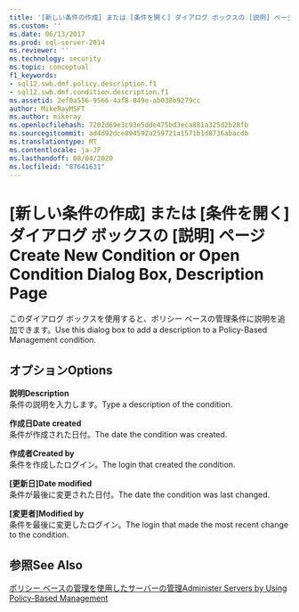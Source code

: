 ```yaml
---
title: '[新しい条件の作成] または [条件を開く] ダイアログ ボックスの [説明] ページ | Microsoft Docs'
ms.custom: ''
ms.date: 06/13/2017
ms.prod: sql-server-2014
ms.reviewer: ''
ms.technology: security
ms.topic: conceptual
f1_keywords:
- sql12.swb.dmf.policy.description.f1
- sql12.swb.dmf.condition.description.f1
ms.assetid: 2ef0a556-9566-4af8-849e-ab038b9279cc
author: MikeRayMSFT
ms.author: mikeray
ms.openlocfilehash: 7202d69e3c93e5dde475bd3eca881a325d2b28fb
ms.sourcegitcommit: ad4d92dce894592a259721a1571b1d8736abacdb
ms.translationtype: MT
ms.contentlocale: ja-JP
ms.lasthandoff: 08/04/2020
ms.locfileid: "87641631"
---
```

# <a name="create-new-condition-or-open-condition-dialog-box-description-page"></a><span data-ttu-id="85d4f-102">[新しい条件の作成] または [条件を開く] ダイアログ ボックスの [説明] ページ</span><span class="sxs-lookup"><span data-stu-id="85d4f-102">Create New Condition or Open Condition Dialog Box, Description Page</span></span>
  <span data-ttu-id="85d4f-103">このダイアログ ボックスを使用すると、ポリシー ベースの管理条件に説明を追加できます。</span><span class="sxs-lookup"><span data-stu-id="85d4f-103">Use this dialog box to add a description to a Policy-Based Management condition.</span></span>  
  
## <a name="options"></a><span data-ttu-id="85d4f-104">オプション</span><span class="sxs-lookup"><span data-stu-id="85d4f-104">Options</span></span>  
 <span data-ttu-id="85d4f-105">**説明**</span><span class="sxs-lookup"><span data-stu-id="85d4f-105">**Description**</span></span>  
 <span data-ttu-id="85d4f-106">条件の説明を入力します。</span><span class="sxs-lookup"><span data-stu-id="85d4f-106">Type a description of the condition.</span></span>  
  
 <span data-ttu-id="85d4f-107">**作成日**</span><span class="sxs-lookup"><span data-stu-id="85d4f-107">**Date created**</span></span>  
 <span data-ttu-id="85d4f-108">条件が作成された日付。</span><span class="sxs-lookup"><span data-stu-id="85d4f-108">The date the condition was created.</span></span>  
  
 <span data-ttu-id="85d4f-109">**作成者**</span><span class="sxs-lookup"><span data-stu-id="85d4f-109">**Created by**</span></span>  
 <span data-ttu-id="85d4f-110">条件を作成したログイン。</span><span class="sxs-lookup"><span data-stu-id="85d4f-110">The login that created the condition.</span></span>  
  
 <span data-ttu-id="85d4f-111">**[更新日]**</span><span class="sxs-lookup"><span data-stu-id="85d4f-111">**Date modified**</span></span>  
 <span data-ttu-id="85d4f-112">条件が最後に変更された日付。</span><span class="sxs-lookup"><span data-stu-id="85d4f-112">The date the condition was last changed.</span></span>  
  
 <span data-ttu-id="85d4f-113">**[変更者]**</span><span class="sxs-lookup"><span data-stu-id="85d4f-113">**Modified by**</span></span>  
 <span data-ttu-id="85d4f-114">条件を最後に変更したログイン。</span><span class="sxs-lookup"><span data-stu-id="85d4f-114">The login that made the most recent change to the condition.</span></span>  
  
## <a name="see-also"></a><span data-ttu-id="85d4f-115">参照</span><span class="sxs-lookup"><span data-stu-id="85d4f-115">See Also</span></span>  
 [<span data-ttu-id="85d4f-116">ポリシー ベースの管理を使用したサーバーの管理</span><span class="sxs-lookup"><span data-stu-id="85d4f-116">Administer Servers by Using Policy-Based Management</span></span>](administer-servers-by-using-policy-based-management.md)  
  
  
